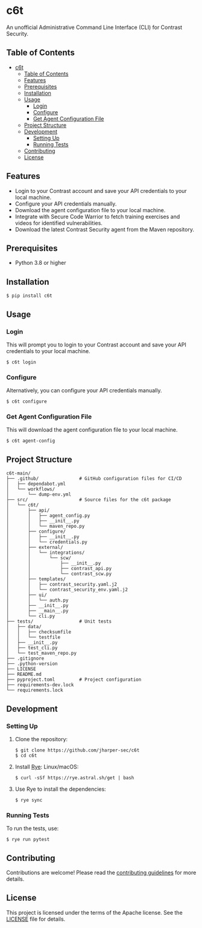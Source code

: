 # c6t

An unofficial Administrative Command Line Interface (CLI) for Contrast Security.

## Table of Contents

- [c6t](#c6t)
  - [Table of Contents](#table-of-contents)
  - [Features](#features)
  - [Prerequisites](#prerequisites)
  - [Installation](#installation)
  - [Usage](#usage)
    - [Login](#login)
    - [Configure](#configure)
    - [Get Agent Configuration File](#get-agent-configuration-file)
  - [Project Structure](#project-structure)
  - [Development](#development)
    - [Setting Up](#setting-up)
    - [Running Tests](#running-tests)
  - [Contributing](#contributing)
  - [License](#license)

## Features

- Login to your Contrast account and save your API credentials to your local machine.
- Configure your API credentials manually.
- Download the agent configuration file to your local machine.
- Integrate with Secure Code Warrior to fetch training exercises and videos for identified vulnerabilities.
- Download the latest Contrast Security agent from the Maven repository.

## Prerequisites

- Python 3.8 or higher

## Installation

```shell
$ pip install c6t
```

## Usage

### Login

This will prompt you to login to your Contrast account and save your API credentials to your local machine.

```shell
$ c6t login
```

### Configure

Alternatively, you can configure your API credentials manually.

```shell
$ c6t configure
```

### Get Agent Configuration File

This will download the agent configuration file to your local machine.

```shell
$ c6t agent-config
```

## Project Structure

```
c6t-main/
├── .github/               # GitHub configuration files for CI/CD
│   ├── dependabot.yml
│   └── workflows/
│       └── dump-env.yml
├── src/                   # Source files for the c6t package
│   └── c6t/
│       ├── api/
│       │   ├── agent_config.py
│       │   ├── __init__.py
│       │   └── maven_repo.py
│       ├── configure/
│       │   ├── __init__.py
│       │   └── credentials.py
│       ├── external/
│       │   └── integrations/
│       │       └── scw/
│       │           ├── __init__.py
│       │           ├── contrast_api.py
│       │           └── contrast_scw.py
│       ├── templates/
│       │   ├── contrast_security.yaml.j2
│       │   └── contrast_security_env.yaml.j2
│       ├── ui/
│       │   └── auth.py
│       ├── __init__.py
│       ├── __main__.py
│       └── cli.py
├── tests/                 # Unit tests
│   ├── data/
│   │   ├── checksumfile
│   │   └── testfile
│   ├── __init__.py
│   ├── test_cli.py
│   └── test_maven_repo.py
├── .gitignore
├── .python-version
├── LICENSE
├── README.md
├── pyproject.toml         # Project configuration
├── requirements-dev.lock
└── requirements.lock
```

## Development

### Setting Up

1. Clone the repository:
    ```shell
    $ git clone https://github.com/jharper-sec/c6t
    $ cd c6t
    ```

2. Install [Rye](https://rye.astral.sh/):
    Linux/macOS:
    ```shell
    $ curl -sSf https://rye.astral.sh/get | bash
    ```

3. Use Rye to install the dependencies:
    ```shell
    $ rye sync
    ```

### Running Tests

To run the tests, use:

```shell
$ rye run pytest
```

## Contributing

Contributions are welcome! Please read the [contributing guidelines](CONTRIBUTING.md) for more details.

## License

This project is licensed under the terms of the Apache license. See the [LICENSE](LICENSE) file for details.
